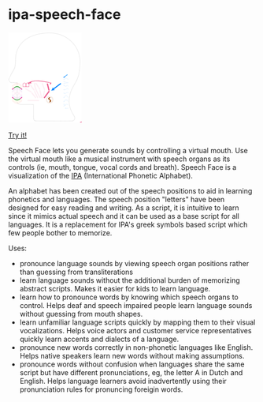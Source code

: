 # ipa-speech-face

[![batty](visual-vocals.png)](http://ajc5.github.io/ipa-speech-face)

[Try it!](http://ajc5.github.io/ipa-speech-face)

Speech Face lets you generate sounds by controlling a virtual mouth. Use the virtual mouth like a musical instrument with speech organs as its controls (ie, mouth, tongue, vocal cords and breath).  Speech Face is a visualization of the [IPA](https://en.wikipedia.org/wiki/International_Phonetic_Alphabet) (International Phonetic Alphabet). 

An alphabet has been created out of the speech positions to aid in learning phonetics and languages. The speech position "letters" have been designed for easy reading and writing. As a script, it is intuitive to learn since it mimics actual speech and it can be used as a base script for all languages. It is a replacement for IPA's greek symbols based script which few people bother to memorize.

Uses:
- pronounce language sounds by viewing speech organ positions rather than guessing from transliterations
- learn language sounds without the additional burden of memorizing abstract scripts. Makes it easier for kids to learn language.
- learn how to pronounce words by knowing which speech organs to control. Helps deaf and speech impaired people learn language sounds without guessing from mouth shapes.
- learn unfamiliar language scripts quickly by mapping them to their visual vocalizations. Helps voice actors and customer service representatives quickly learn accents and dialects of a language.
- pronounce new words correctly in non-phonetic languages like English. Helps native speakers learn new words without making assumptions.
- pronounce words without confusion when languages share the same script but have different pronunciations, eg, the letter A in Dutch and English. Helps language learners avoid inadvertently using their pronunciation rules for pronuncing foreigin words.
